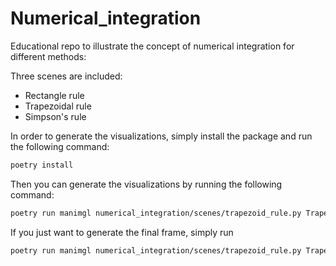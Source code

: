 # Numerical_integration

Educational repo to illustrate the concept of numerical integration for different methods:

Three scenes are included:
- Rectangle rule
- Trapezoidal rule
- Simpson's rule

In order to generate the visualizations, simply install the package and run the following command:

```bash
poetry install
```

Then you can generate the visualizations by running the following command:

```bash
poetry run manimgl numerical_integration/scenes/trapezoid_rule.py TrapezoidRule -o
```

If you just want to generate the final frame, simply run

```bash
poetry run manimgl numerical_integration/scenes/trapezoid_rule.py TrapezoidRule -os
```

